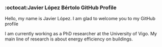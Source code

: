 ### :octocat:Javier López Bértolo GitHub Profile

Hello, my name is Javier López. I am glad to welcome you to my GitHub profile

I am currently working as a PhD researcher at the University of Vigo. My main line of research is about energy efficiency on buildings.

<!--
**JaviLoBe/JaviLoBe** is a ✨ _special_ ✨ repository because its `README.md` (this file) appears on your GitHub profile.

Here are some ideas to get you started:

- 🔭 I’m currently working on ...
- 🌱 I’m currently learning ...
- 👯 I’m looking to collaborate on ...
- 🤔 I’m looking for help with ...
- 💬 Ask me about ...
- 📫 How to reach me: ...
- 😄 Pronouns: ...
- ⚡ Fun fact: ...
-->
